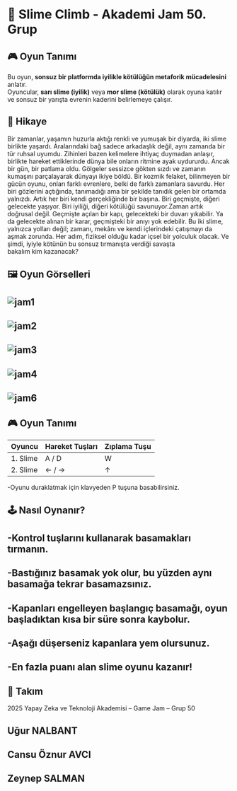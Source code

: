 # 🧠 Slime Climb - Akademi Jam 50. Grup

## 🎮 Oyun Tanımı

Bu oyun, **sonsuz bir platformda iyilikle kötülüğün metaforik mücadelesini** anlatır.  
Oyuncular, **sarı slime (iyilik)** veya **mor slime (kötülük)** olarak oyuna katılır ve sonsuz bir yarışta evrenin kaderini belirlemeye çalışır.


## 📜 Hikaye
Bir zamanlar, yaşamın huzurla aktığı renkli ve yumuşak bir diyarda, iki slime birlikte yaşardı. Aralarındaki bağ sadece arkadaşlık değil, aynı zamanda bir tür ruhsal uyumdu. Zihinleri bazen kelimelere ihtiyaç duymadan anlaşır, birlikte hareket ettiklerinde dünya bile onların ritmine ayak uydururdu.
Ancak bir gün, bir patlama oldu. Gölgeler sessizce gökten sızdı ve zamanın kumaşını parçalayarak dünyayı ikiye böldü. Bir kozmik felaket, bilinmeyen bir gücün oyunu, onları farklı evrenlere, belki de farklı zamanlara savurdu. Her biri gözlerini açtığında, tanımadığı ama bir şekilde tanıdık gelen bir ortamda yalnızdı.
Artık her biri kendi gerçekliğinde bir başına. Biri geçmişte, diğeri gelecekte yaşıyor. Biri iyiliği, diğeri kötülüğü savunuyor.Zaman artık doğrusal değil. Geçmişte açılan bir kapı, gelecekteki bir duvarı yıkabilir. Ya da gelecekte alınan bir karar, geçmişteki bir anıyı yok edebilir.
Bu iki slime, yalnızca yolları değil; zamanı, mekânı ve kendi içlerindeki çatışmayı da aşmak zorunda. Her adım, fiziksel olduğu kadar içsel bir yolculuk olacak. Ve şimdi, iyiyle kötünün bu sonsuz tırmanışta verdiği savaşta bakalım kim kazanacak?


## 🖼️ Oyun Görselleri

## ![jam1](https://github.com/user-attachments/assets/5da2616d-b5a1-4afd-981f-b08ecd186337)
## ![jam2](https://github.com/user-attachments/assets/69d7bfff-a514-42ce-b61e-44c787639dbd)
## ![jam3](https://github.com/user-attachments/assets/c26aa3ad-109f-4ee0-b315-f80dc3f91f13)
## ![jam4](https://github.com/user-attachments/assets/91dadaa0-4094-466e-9d64-1655d6fea0da)
## ![jam6](https://github.com/user-attachments/assets/50879375-fb99-495e-836d-5e92ee213e0b)


## 🎮 Oyun Tanımı
| Oyuncu   | Hareket Tuşları | Zıplama Tuşu |
| -------- | --------------- | ------------ |
| 1. Slime | A / D           | W            |
| 2. Slime | ← / →           | ↑            |

-Oyunu duraklatmak için klavyeden P tuşuna basabilirsiniz.


## 🕹️ Nasıl Oynanır?
## -Kontrol tuşlarını kullanarak basamakları tırmanın.
## -Bastığınız basamak yok olur, bu yüzden aynı basamağa tekrar basamazsınız.
## -Kapanları engelleyen başlangıç basamağı, oyun başladıktan kısa bir süre sonra kaybolur.
## -Aşağı düşerseniz kapanlara yem olursunuz.
## -En fazla puanı alan slime oyunu kazanır!



## 👥 Takım
2025 Yapay Zeka ve Teknoloji Akademisi – Game Jam – Grup 50
## Uğur NALBANT
## Cansu Öznur AVCI
## Zeynep SALMAN










